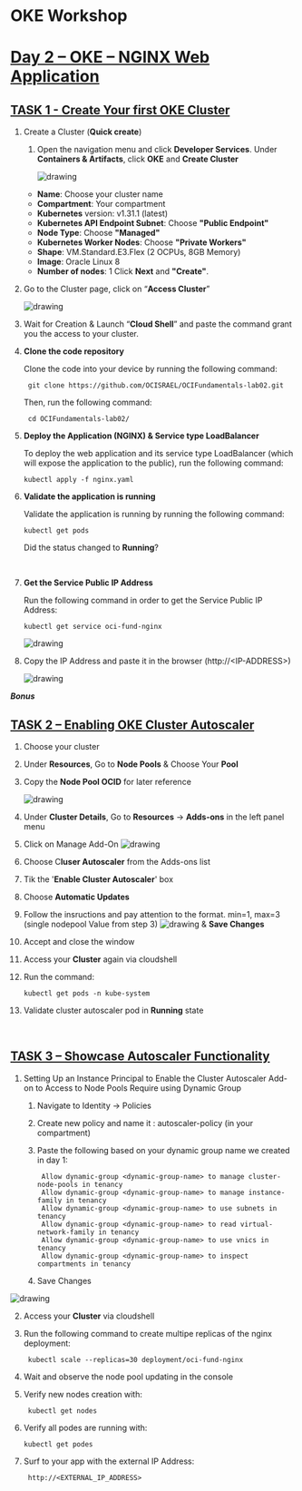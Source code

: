 # OKE Workshop


<h1><ins>Day 2 – OKE – NGINX Web Application </ins></h1>

<h2><ins> TASK 1 - Create Your first OKE Cluster </ins></h2>


1. Create a Cluster (**Quick create**)

   1. Open the navigation menu and click **Developer Services**. Under **Containers & Artifacts**, click **OKE** and **Create Cluster**

      ![drawing](./img/cluster_creation.png)

    -	**Name**: Choose your cluster name
    -	**Compartment**: Your compartment
    -	**Kubernetes** version: v1.31.1 (latest)
    -	**Kubernetes API Endpoint Subnet**: Choose **"Public Endpoint"**
    -   **Node Type**: Choose **"Managed"**
    -	**Kubernetes Worker Nodes**: Choose **"Private Workers"**
    -	**Shape**: VM.Standard.E3.Flex (2 OCPUs, 8GB Memory)
    -	**Image**: Oracle Linux 8
    -	**Number of nodes**: 1
    Click **Next** and **"Create"**.


2. Go to the Cluster page, click on “**Access Cluster**”

      ![drawing](./img/access_cluster.png)



3.	Wait for Creation & Launch “**Cloud Shell**” and paste the command grant you the access to your cluster.



4. **Clone the code repository**

    Clone the code into your device by running the following command:

        git clone https://github.com/OCISRAEL/OCIFundamentals-lab02.git

    Then, run the following command:

        cd OCIFundamentals-lab02/


5.	**Deploy the Application (NGINX) & Service type LoadBalancer**

    To deploy the web application and its service type LoadBalancer (which will expose the application to the public), run the following command:

        kubectl apply -f nginx.yaml


6.	**Validate the application is running**

    Validate the application is running by running the following command:

        kubectl get pods
    
    Did the status changed to **Running**?

<br>

7.	**Get the Service Public IP Address**

    Run the following command in order to get the Service Public IP Address:

        kubectl get service oci-fund-nginx

    ![drawing](./img/oci_fund_nginx.png)
 
8. Copy the IP Address and paste it in the browser (http://<IP-ADDRESS\>)

    ![drawing](./img/welcome_to_nginx.png)



***Bonus***

<h2><ins>TASK 2 – Enabling OKE Cluster Autoscaler</ins></h2>

1. Choose your cluster

2. Under **Resources**, Go to **Node Pools** & Choose Your **Pool**

3. Copy the **Node Pool OCID** for later reference

    ![drawing](./img/nodepoolocid.png)

4. Under **Cluster Details**, Go to **Resources** ->  **Adds-ons** in the left panel menu

5. Click on Manage Add-On
    ![drawing](./img/addon.png)

6. Choose C**luser Autoscaler** from the Adds-ons list

7. Tik the '**Enable Cluster Autoscaler**' box

8.	Choose **Automatic Updates**

9.	Follow the insructions and pay attention to the format. min=1, max=3 (single nodepool Value from step 3)
    ![drawing](./img/autoscaler.png) & **Save Changes**

10.	Accept and close the window

11.	Access your **Cluster** again via cloudshell

12.	Run the command: 
        
        kubectl get pods -n kube-system

13.	Validate cluster autoscaler pod in **Running** state

<br>

<h2><ins>TASK 3 – Showcase Autoscaler Functionality </ins></h2>

1. Setting Up an Instance Principal  to Enable the Cluster Autoscaler Add-on to Access to Node Pools Require using Dynamic Group

    1. Navigate to Identity -> Policies

    2. Create new policy and name it : autoscaler-policy (in your compartment)

    3. Paste the following based on your dynamic group name we created in day 1:

            Allow dynamic-group <dynamic-group-name> to manage cluster-node-pools in tenancy
            Allow dynamic-group <dynamic-group-name> to manage instance-family in tenancy
            Allow dynamic-group <dynamic-group-name> to use subnets in tenancy
            Allow dynamic-group <dynamic-group-name> to read virtual-network-family in tenancy
            Allow dynamic-group <dynamic-group-name> to use vnics in tenancy
            Allow dynamic-group <dynamic-group-name> to inspect compartments in tenancy
    
    4. Save Changes

![drawing](./img/dgpolicy.png)

2. Access your **Cluster**  via cloudshell

3. Run the following command to create multipe replicas of the nginx deployment:

        kubectl scale --replicas=30 deployment/oci-fund-nginx

4. Wait and observe the node pool updating in the console

5. Verify new nodes creation with: 

        kubectl get nodes

6.  Verify all podes are running with: 
        
        kubectl get podes

7. Surf to your app with the external IP Address: 

        http://<EXTERNAL_IP_ADDRESS>